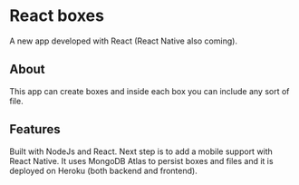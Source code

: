 # React boxes
A new app developed with React (React Native also coming).

## About
This app can create boxes and inside each box you can include any sort of file.

## Features
Built with NodeJs and React. Next step is to add a mobile support with React Native.
It uses MongoDB Atlas to persist boxes and files and it is deployed on Heroku (both backend and frontend).
